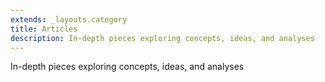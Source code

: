 ```yaml
---
extends: _layouts.category
title: Articles
description: In-depth pieces exploring concepts, ideas, and analyses
---
```


In-depth pieces exploring concepts, ideas, and analyses
